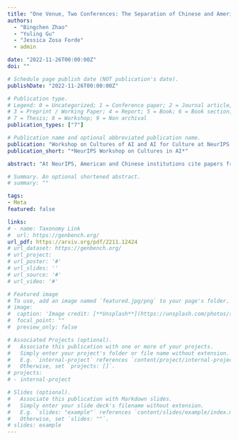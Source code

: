```yaml
---
title: "One Venue, Two Conferences: The Separation of Chinese and American Citation Networks"
authors:
  - "Bingchen Zhao"
  - "Yuling Gu"
  - "Jessica Zosa Forde"
  - admin

date: "2022-11-26T00:00:00Z"
doi: ""

# Schedule page publish date (NOT publication's date).
publishDate: "2022-11-26T00:00:00Z"

# Publication type.
# Legend: 0 = Uncategorized; 1 = Conference paper; 2 = Journal article;
# 3 = Preprint / Working Paper; 4 = Report; 5 = Book; 6 = Book section;
# 7 = Thesis; 8 = Workshop; 9 = Non archival
publication_types: ["7"]

# Publication name and optional abbreviated publication name.
publication: "Workshop on Cultures of AI and AI for Culture at NeurIPS 2022"
publication_short: "*NeurIPS Workshop on Cultures in AI*"

abstract: "At NeurIPS, American and Chinese institutions cite papers from each other's regions substantially less than they cite endogamously. We build a citation graph to quantify this divide, compare it to European connectivity, and discuss the causes and consequences of the separation."

# Summary. An optional shortened abstract.
# summary: ""

tags:
- Meta
featured: false

links:
# - name: Taxonomy Link
#  url: https://genbench.org/
url_pdf: https://arxiv.org/pdf/2211.12424
# url_dataset: https://genbench.org/
# url_project:
# url_poster: '#'
# url_slides: ''
# url_source: '#'
# url_video: '#'

# Featured image
# To use, add an image named `featured.jpg/png` to your page's folder.
# image:
#  caption: 'Image credit: [**Unsplash**](https://unsplash.com/photos/s9CC2SKySJM)'
#  focal_point: ""
#  preview_only: false

# Associated Projects (optional).
#   Associate this publication with one or more of your projects.
#   Simply enter your project's folder or file name without extension.
#   E.g. `internal-project` references `content/project/internal-project/index.md`.
#   Otherwise, set `projects: []`.
# projects:
# - internal-project

# Slides (optional).
#   Associate this publication with Markdown slides.
#   Simply enter your slide deck's filename without extension.
#   E.g. `slides: "example"` references `content/slides/example/index.md`.
#   Otherwise, set `slides: ""`.
# slides: example
---
```

